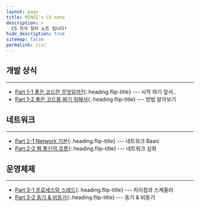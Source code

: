 ```yaml
---
layout: page
title: MINGI's CS note
description: >
  CS 지식 정리 노트 입니다!
hide_description: true
sitemap: false
permalink: /cs/ 
---
```



## 개발 상식

---
* [Part 1-1 좋은 코드란 무엇일까?]{:.heading.flip-title} --- 시작 하기 앞서..
* [Part 1-2 좋은 코드를 짜기 위해서]{:.heading.flip-title} --- 방법 알아보기

## 네트워크

---
* [Part 2-1 Network 기본]{:.heading.flip-title} --- 네트워크 Basic
* [Part 2-2 웹 통신의 흐름]{:.heading.flip-title} --- 네트워크 심화

## 운영체제

---
* [Part 3-1 프로세스와 스레드]{:.heading.flip-title} --- 차이점과 스케줄러
* [Part 3-2 동기 & 비동기]{:.heading.flip-title} --- 동기 & 비동기


[Part 1-1 좋은 코드란 무엇일까?]: 1-1.md
[Part 1-2 좋은 코드를 짜기 위해서]: 1-2.md
[Part 2-1 Network 기본]: 2-1.md
[Part 2-2 웹 통신의 흐름]: 2-2.md
[Part 3-1 프로세스와 스레드]: 3-1.md
[Part 3-2 동기 & 비동기]: 3-2.md
